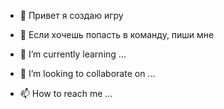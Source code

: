 - 👋 Привет я создаю игру

- 👀 Если хочешь попасть в команду, пиши мне
- 🌱 I’m currently learning ...
- 💞️ I’m looking to collaborate on ...
- 📫 How to reach me ...

<!---
Ferru228/Ferru228 is a ✨ special ✨ repository because its `README.md` (this file) appears on your GitHub profile.
You can click the Preview link to take a look at your changes.
--->
